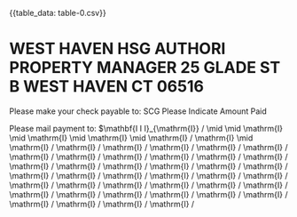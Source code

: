 {{table_data: table-0.csv}}

# WEST HAVEN HSG AUTHORI PROPERTY MANAGER 25 GLADE ST B WEST HAVEN CT 06516 

Please make your check payable to:
SCG
Please Indicate Amount Paid

Please mail payment to:
$\mathbf{I I I}_{\mathrm{I}} / \mid \mid \mathrm{I} \mid \mathrm{I} \mid \mathrm{I} \mid \mathrm{I} / \mathrm{I} \mid \mathrm{I} / \mathrm{I} / \mathrm{I} / \mathrm{I} / \mathrm{I} / \mathrm{I} / \mathrm{I} / \mathrm{I} / \mathrm{I} / \mathrm{I} / \mathrm{I} / \mathrm{I} / \mathrm{I} / \mathrm{I} / \mathrm{I} / \mathrm{I} / \mathrm{I} / \mathrm{I} / \mathrm{I} / \mathrm{I} / \mathrm{I} / \mathrm{I} / \mathrm{I} / \mathrm{I} / \mathrm{I} / \mathrm{I} / \mathrm{I} / \mathrm{I} / \mathrm{I} / \mathrm{I} / \mathrm{I} / \mathrm{I} / \mathrm{I} / \mathrm{I} / \mathrm{I} / \mathrm{I} / \mathrm{I} / \mathrm{I} / \mathrm{I} / \mathrm{I} /

